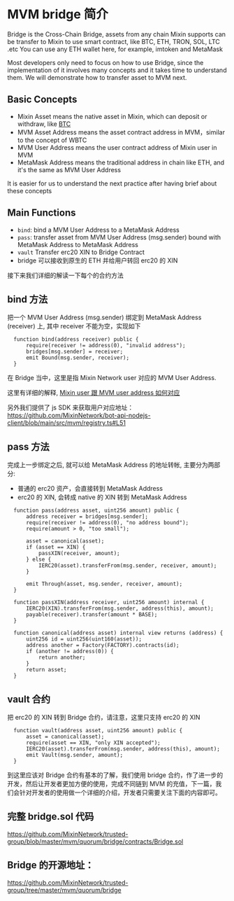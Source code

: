 # MVM bridge 简介

Bridge is the Cross-Chain Bridge, assets from any chain Mixin supports can be transfer to Mixin to use smart contract, like BTC, ETH, TRON, SOL, LTC .etc
You can use any ETH wallet here, for example, imtoken and MetaMask

Most developers only need to focus on how to use Bridge, since the implementation of it involves many concepts and it takes time to understand them.
We will demonstrate how to transfer asset to MVM next.

## Basic Concepts

* Mixin Asset means the native asset in Mixin, which can deposit or withdraw, like [BTC](https://mixin.one/snapshots/c6d0c728-2624-429b-8e0d-d9d19b6592fa)
* MVM Asset Address means the asset contract address in MVM，similar to the concept of WBTC
* MVM User Address means the user contract address of Mixin user in MVM
* MetaMask Address means the traditional address in chain like ETH, and it's the same as MVM User Address

It is easier for us to understand the next practice after having brief about these concepts

## Main Functions

* `bind`: bind a MVM User Address to a MetaMask Address
* `pass`: transfer asset from MVM User Address (msg.sender) bound with MetaMask Address to MetaMask Address
* `vault` Transfer erc20 XIN to Bridge Contract
* bridge 可以接收到原生的 ETH 并给用户转回 erc20 的 XIN

接下来我们详细的解读一下每个的合约方法

## bind 方法

把一个 MVM User Address (msg.sender) 绑定到 MetaMask Address (receiver) 上, 其中 receiver 不能为空，实现如下

```solidty
  function bind(address receiver) public {
      require(receiver != address(0), "invalid address");
      bridges[msg.sender] = receiver;
      emit Bound(msg.sender, receiver);
  }
```

在 Bridge 当中，这里是指 Mixin Network user 对应的 MVM User Address.

这里有详细的解释, [Mixin user 跟 MVM user address 如何对应](/zh/resources/qa.html)

另外我们提供了 js SDK 来获取用户对应地址：<https://github.com/MixinNetwork/bot-api-nodejs-client/blob/main/src/mvm/registry.ts#L51>

## pass 方法

完成上一步绑定之后, 就可以给 MetaMask Address 的地址转帐, 主要分为两部分:

* 普通的 erc20 资产，会直接转到 MetaMask Address
* erc20 的 XIN, 会转成 native 的 XIN 转到 MetaMask Address

```solidty
  function pass(address asset, uint256 amount) public {
      address receiver = bridges[msg.sender];
      require(receiver != address(0), "no address bound");
      require(amount > 0, "too small");

      asset = canonical(asset);
      if (asset == XIN) {
          passXIN(receiver, amount);
      } else {
          IERC20(asset).transferFrom(msg.sender, receiver, amount);
      }

      emit Through(asset, msg.sender, receiver, amount);
  }

  function passXIN(address receiver, uint256 amount) internal {
      IERC20(XIN).transferFrom(msg.sender, address(this), amount);
      payable(receiver).transfer(amount * BASE);
  }

  function canonical(address asset) internal view returns (address) {
      uint256 id = uint256(uint160(asset));
      address another = Factory(FACTORY).contracts(id);
      if (another != address(0)) {
          return another;
      }
      return asset;
  }
```

## vault 合约

把 erc20 的 XIN 转到 Bridge 合约，请注意，这里只支持 erc20 的 XIN

```
  function vault(address asset, uint256 amount) public {
      asset = canonical(asset);
      require(asset == XIN, "only XIN accepted");
      IERC20(asset).transferFrom(msg.sender, address(this), amount);
      emit Vault(msg.sender, amount);
  }
```

到这里应该对 Bridge 合约有基本的了解，我们使用 bridge 合约，作了进一步的开发，然后让开发者更加方便的使用，完成不同链到 MVM 的充值，下一篇，我们会针对开发者的使用做一个详细的介绍，开发者只需要关注下面的内容即可。

## 完整 bridge.sol 代码
<https://github.com/MixinNetwork/trusted-group/blob/master/mvm/quorum/bridge/contracts/Bridge.sol>

## Bridge 的开源地址：

<https://github.com/MixinNetwork/trusted-group/tree/master/mvm/quorum/bridge>